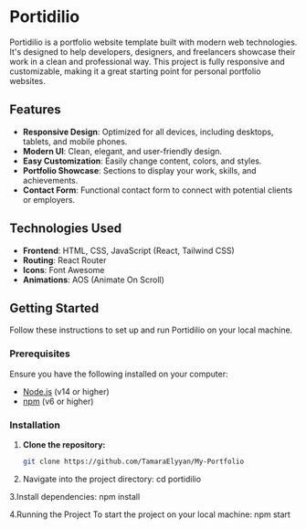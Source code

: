 # Portidilio

Portidilio is a portfolio website template built with modern web technologies. It's designed to help developers, designers, and freelancers showcase their work in a clean and professional way. This project is fully responsive and customizable, making it a great starting point for personal portfolio websites.

## Features

- **Responsive Design**: Optimized for all devices, including desktops, tablets, and mobile phones.
- **Modern UI**: Clean, elegant, and user-friendly design.
- **Easy Customization**: Easily change content, colors, and styles.
- **Portfolio Showcase**: Sections to display your work, skills, and achievements.
- **Contact Form**: Functional contact form to connect with potential clients or employers.

## Technologies Used

- **Frontend**: HTML, CSS, JavaScript (React, Tailwind CSS)
- **Routing**: React Router
- **Icons**: Font Awesome
- **Animations**: AOS (Animate On Scroll)

## Getting Started

Follow these instructions to set up and run Portidilio on your local machine.

### Prerequisites

Ensure you have the following installed on your computer:

- [Node.js](https://nodejs.org/) (v14 or higher)
- [npm](https://www.npmjs.com/) (v6 or higher)

### Installation

1. **Clone the repository:**

   ```bash
   git clone https://github.com/TamaraElyyan/My-Portfolio
2. Navigate into the project directory:
cd portidilio

3.Install dependencies:
npm install

4.Running the Project
To start the project on your local machine:
npm start
